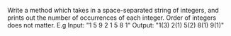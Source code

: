 Write a method which takes in a space-separated string of integers, and prints out the number of occurrences of each integer. Order of integers does not matter.
E.g     Input: "1 5 9 2 1 5 8 1"
        Output: "1(3) 2(1) 5(2) 8(1) 9(1)"